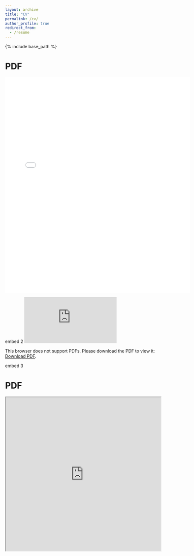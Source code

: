 ```yaml
---
layout: archive
title: "CV"
permalink: /cv/
author_profile: true
redirect_from:
  - /resume
---
```


{% include base_path %}

PDF
======
<embed src="{{ site.baseurl }}/files/cv_spring_2022.pdf" width="600" height="700" type='application/pdf'>


embed 2
<object data="http://alec-glisman.github.io/files/cv_spring_2022.pdf" type="application/pdf" width="700px" height="700px">
    <embed src="http://alec-glisman.github.io/files/cv_spring_2022.pdf">
        <p>This browser does not support PDFs. Please download the PDF to view it: <a href="http://alec-glisman.github.io/files/cv_spring_2022.pdf">Download PDF</a>.</p>
    </embed>
</object>

embed 3
<html>
  <head>
    <title>CV</title>
  </head>
  <body>
    <h1>PDF</h1>
    <iframe src="http://alec-glisman.github.io/files/cv_spring_2022.pdf" width="100%" height="500px">
    </iframe>
  </body>
</html>
